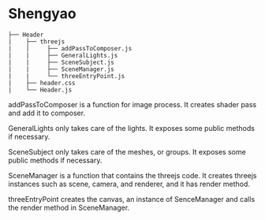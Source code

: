 # Shengyao

```
├── Header
|    ├── threejs
|    │     ├── addPassToComposer.js
|    |     ├── GeneralLights.js
|    |     ├── SceneSubject.js
|    |     ├── SceneManager.js
|    |     └── threeEntryPoint.js
|    ├── header.css
|    └── Header.js
```

addPassToComposer is a function for image process. It creates shader pass and add it to composer. 

GeneralLights only takes care of the lights. It exposes some public methods if necessary.

SceneSubject only takes care of the meshes, or groups. It exposes some public methods if necessary. 

SceneManager is a function that contains the threejs code. It creates threejs instances such as scene, camera, and renderer, and it has render method. 

threeEntryPoint creates the canvas, an instance of SenceManager and calls the render method in SceneManager. 


